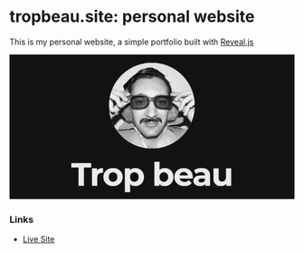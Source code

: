 # tropbeau.site: personal website

This is my personal website, a simple portfolio built with [Reveal.js](https://revealjs.com/)

<p align="center">
  <img alt="DoNoteReact logo" src="./img/screenshot.png"/>
</p>

### Links

- [Live Site](http://www.tropbeau.site/)
